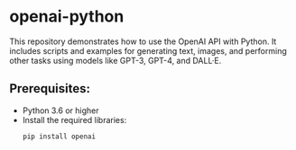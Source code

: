 # openai-python

This repository demonstrates how to use the OpenAI API with Python. It includes scripts and examples for generating text, images, and performing other tasks using models like GPT-3, GPT-4, and DALL·E.

## Prerequisites:
- Python 3.6 or higher
- Install the required libraries:
  ```bash
  pip install openai
